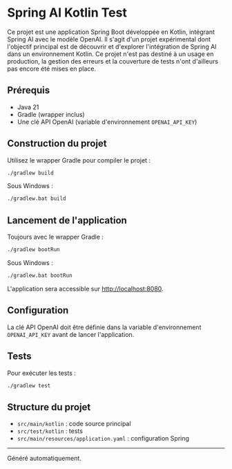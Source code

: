 # Spring AI Kotlin Test

Ce projet est une application Spring Boot développée en Kotlin, intégrant Spring AI avec le modèle OpenAI. 
Il s'agit d'un projet expérimental dont l'objectif principal est de découvrir et d'explorer l'intégration de Spring AI dans un environnement Kotlin. 
Ce projet n'est pas destiné à un usage en production, la gestion des erreurs et la couverture de tests n'ont d'ailleurs pas encore été mises en place.

## Prérequis
- Java 21
- Gradle (wrapper inclus)
- Une clé API OpenAI (variable d'environnement `OPENAI_API_KEY`)

## Construction du projet

Utilisez le wrapper Gradle pour compiler le projet :

```bash
./gradlew build
```

Sous Windows :
```bat
./gradlew.bat build
```

## Lancement de l'application

Toujours avec le wrapper Gradle :

```bash
./gradlew bootRun
```

Sous Windows :
```bat
./gradlew.bat bootRun
```

L'application sera accessible sur [http://localhost:8080](http://localhost:8080).

## Configuration

La clé API OpenAI doit être définie dans la variable d'environnement `OPENAI_API_KEY` avant de lancer l'application.

## Tests

Pour exécuter les tests :

```bash
./gradlew test
```

## Structure du projet
- `src/main/kotlin` : code source principal
- `src/test/kotlin` : tests
- `src/main/resources/application.yaml` : configuration Spring

---

Généré automatiquement.
